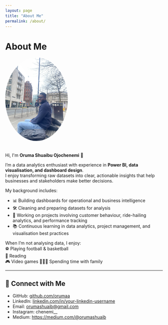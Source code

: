```yaml
---
layout: page
title: "About Me"
permalink: /about/
---
```


# About Me  
<img src="assets/images/Profile.jpeg" alt="Oruma Shuaibu Ojochenemi" width="200" style="border-radius: 50%; margin-bottom:20px;">

Hi, I'm **Oruma Shuaibu Ojochenemi** 👋 

I’m a data analytics enthusiast with experience in **Power BI, data visualisation, and dashboard design**.  
I enjoy transforming raw datasets into clear, actionable insights that help businesses and stakeholders make better decisions.  

My background includes:  
- 📊 Building dashboards for operational and business intelligence  
- 🛠 Cleaning and preparing datasets for analysis  
- 🎯 Working on projects involving customer behaviour, ride-hailing analytics, and performance tracking  
- 📚 Continuous learning in data analytics, project management, and visualisation best practices  

When I’m not analysing data, I enjoy:  
⚽ Playing football & basketball  
📖 Reading  
🎮 Video games 
👨‍👩‍👧 Spending time with family  

---

## 🔗 Connect with Me  
- GitHub: [github.com/orumaa](https://github.com/orumaa)  
- LinkedIn: [linkedin.com/in/your-linkedin-username](https://www.linkedin.com/in/shuaibu-oruma-529192138/)  
- Email: orumashuaib@gmail.com
- Instagram: chenemi__
- Medium: https://medium.com/@orumashuaib



